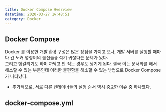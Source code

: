 ```yaml
---
title: Docker Compose Overview
datetime: 2020-03-27 16:48:51
category: Docker
---
```


## Docker Compose

Docker 를 이용한 개발 환경 구성은 많은 장점을 가지고 오나, 개발 서버를 실행할 때마다 긴 도커 명령어의 옵션들을 적기 귀찮다는 문제가 있다.  
그리고 헷갈리기도 하며 까먹고 안 적는 경우도 생기게 된다. 결국 이는 문서화를 해서 해소할 수 있는 부분인데 이러한 불편함을 해소할 수 있는 방법으로 Docker Compose 가 나타났다.  

- 추가적으로, 서로 다른 컨테이너들의 실행 순서 역시 중요한 이슈 중 하나였다.  

## docker-compose.yml

